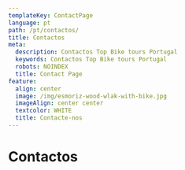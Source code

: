 ```yaml
---
templateKey: ContactPage
language: pt
path: /pt/contactos/
title: Contactos
meta:
  description: Contactos Top Bike tours Portugal
  keywords: Contactos Top Bike tours Portugal
  robots: NOINDEX
  title: Contact Page
feature:
  align: center
  image: /img/esmoriz-wood-wlak-with-bike.jpg
  imageAlign: center center
  textcolor: WHITE
  title: Contacte-nos
---
```

# Contactos